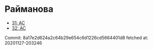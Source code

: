 # Райманова
- [31: AC](31.md)
- [32: AC](32.md)

Commit: 8a17e2d624a2c64b29e654c6d1226cd5664401d8
 fetched at: 20201127-203246
